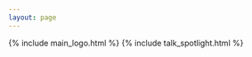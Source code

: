 ```yaml
---
layout: page
---
```

<div class="spotlight">
{% include main_logo.html %}
{% include talk_spotlight.html %}
</div>
